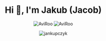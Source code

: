 <h1 align="center">Hi 👋, I'm Jakub (Jacob)</h1>

<p align="center">
   <img src="https://github-readme-stats.vercel.app/api?username=AviRoo&theme=outrun&show_icons=true&locale=en" alt="AviRoo" />
   <img src="https://github-readme-streak-stats.herokuapp.com/?user=AviRoo&theme=shades-of-purple" alt="AviRoo" />
</p>

<p align="center">
   <img align="center" src="https://github-readme-stats.vercel.app/api/top-langs?username=AviRoo&theme=outrun&show_icons=true&locale=en&layout=compact" alt="jankupczyk" />
</p>

<br><br><br>
